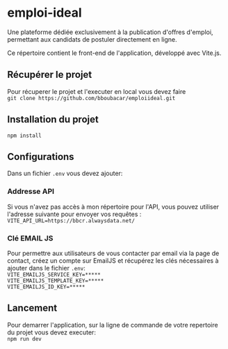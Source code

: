 # emploi-ideal

Une plateforme dédiée exclusivement à la publication d'offres d'emploi, permettant aux candidats de postuler directement en ligne.

Ce répertoire contient le front-end de l'application, développé avec Vite.js.

## Récupérer le projet

Pour récuperer le projet et l'executer en local vous devez faire <br />
`git clone https://github.com/bboubacar/emploiideal.git`

## Installation du projet <br />

`npm install`

## Configurations

Dans un fichier `.env` vous devez ajouter:

### Addresse API

Si vous n'avez pas accès à mon répertoire pour l'API, vous pouvez utiliser l'adresse suivante pour envoyer vos requêtes : <br />
`VITE_API_URL=https://bbcr.alwaysdata.net/`

### Clé EMAIL JS

Pour permettre aux utilisateurs de vous contacter par email via la page de contact, créez un compte sur EmailJS et récupérez les clés nécessaires à ajouter dans le fichier `.env`: <br />
`VITE_EMAILJS_SERVICE_KEY=*****` <br />
`VITE_EMAILJS_TEMPLATE_KEY=*****` <br />
`VITE_EMAILJS_ID_KEY=*****`

## Lancement

Pour demarrer l'application, sur la ligne de commande de votre repertoire du projet vous devez executer: <br >
`npm run dev`
